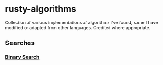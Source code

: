 # rusty-algorithms
Collection of various implementations of algorithms I've found, some I have modified or adapted from other languages. Credited where appropriate.


## Searches
### [Binary Search](https://github.com/loohhoo/rusty-algorithms/blob/master/searches/binary-search.rs)
